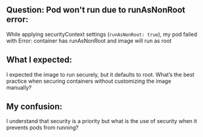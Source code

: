 ## Question: Pod won't run due to runAsNonRoot error:

While applying securityContext settings (`runAsNonRoot: true`), my pod failed with Error: container has runAsNonRoot and image will run as root

## What I expected:
I expected the image to run securely, but it defaults to root. What’s the best practice when securing containers without customizing the image manually?

## My confusion:
I understand that security is a priority but what is the use of security when it prevents pods from running?
